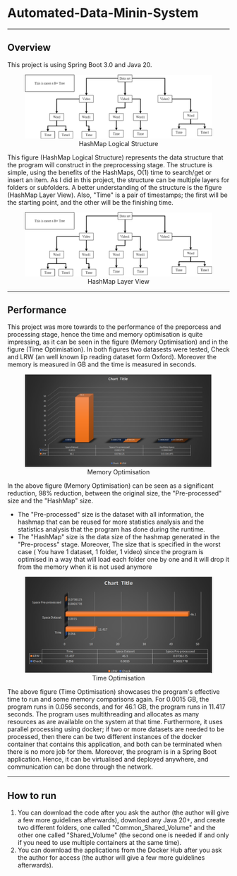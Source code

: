 # Automated-Data-Minin-System

---

## Overview

This project is using Spring Boot 3.0 and Java 20.

<center><figure><img src="figs_Automated/HashMap_Logical_Structure.png" alt="HashMap_Logical_Structure"><figcaption>HashMap Logical Structure</figcaption></figure></center>





This figure (HashMap Logical Structure) represents the data structure that the program will construct in the preprocessing stage. The structure is simple, using the benefits of the HashMaps, O(1) time to search/get or insert an item. As I did in this project, the structure can be multiple layers for folders or subfolders. A better understanding of the structure is the figure (HashMap Layer View). Also, "Time" is a pair of timestamps; the first will be the starting point, and the other will be the finishing time.


<center><figure><img src="figs_Automated/HashMap_Logical_Structure.png" alt="HashMap_Layer_View"><figcaption>HashMap Layer View</figcaption></figure></center>

---

## Performance

This project was more towards to the performance of the preporcess and processing stage, hence the time and memory optimisation is quite impressing, as it can be seen in the figure (Memory Optimisation) and in the figure (Time Optimisation). In both figures two datasests were tested, Check and LRW (an well known lip reading dataset form Oxford). Moreover the memory is measured in GB and the time is measured in seconds.


<center><figure><img src="figs_Automated/Screenshot from 2023-12-10 16-44-56.png" alt="figs_Automated/Screenshot from 2023-12-10 16-44-56.png"><figcaption>Memory Optimisation</figcaption></figure></center>





In the above figure (Memory Optimisation) can be seen as a significant reduction, 98% reduction, between the original size, the "Pre-processed" size and the "HashMap" size.

* The "Pre-processed" size is the dataset with all information, the hashmap that can be reused for more statistics analysis and the statistics analysis that the program has done during the runtime.
* The "HashMap" size is the data size of the hashmap generated in the "Pre-process" stage. Moreover, The size that is specified in the worst case ( You have 1 dataset, 1 folder, 1 video) since the program is optimised in a way that will load each folder one by one and it will drop it from the memory when it is not used anymore


<center><figure><img src="figs_Automated/Screenshot from 2023-12-10 19-16-28.png" alt="figs_Automated/Screenshot from 2023-12-10 19-16-28.png"><figcaption>Time Optimisation</figcaption></figure></center>



The above figure (Time Optimisation) showcases the program's effective time to run and some memory comparisons again. For 0.0015 GB, the program runs in 0.056 seconds, and for 46.1 GB, the program runs in 11.417 seconds. The program uses multithreading and allocates as many resources as are available on the system at that time. Furthermore, it uses parallel processing using docker; if two or more datasets are needed to be processed, then there can be two different instances of the docker container that contains this application, and both can be terminated when there is no more job for them. Moreover, the program is in a Spring Boot application. Hence, it can be virtualised and deployed anywhere, and communication can be done through the network.

---

## How to run

1. You can download the code after you ask the author (the author will give a few more guidelines afterwards), download any Java 20+, and create two different folders, one called "Common_Shared_Volume" and the other one called "Shared_Volume" (the second one is needed if and only if you need to use multiple containers at the same time).
2. You can download the applications from the Docker Hub after you ask the author for access  (the author will give a few more guidelines afterwards).
